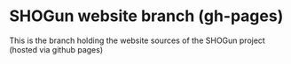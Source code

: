 SHOGun website branch (gh-pages)
================================

This is the branch holding the website sources of the SHOGun project (hosted via github pages)  
